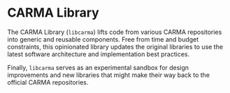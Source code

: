 # CARMA Library

The CARMA Library (`libcarma`) lifts code from various CARMA repositories into
generic and reusable components. Free from time and budget constraints, this
opinionated library updates the original libraries to use the latest
software architecture and implementation best practices.

Finally, `libcarma` serves as an experimental sandbox for design improvements
and new libraries that might make their way back to the official CARMA
repositories.
